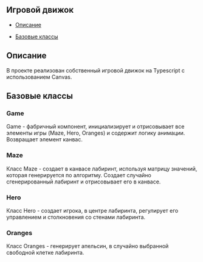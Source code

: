 ## Игровой движок

- [Описание](#описание)

- [Базовые классы](#базовые-классы)

## Описание

В проекте реализован собственный игровой движок на Typescript с использованием Canvas.

## Базовые классы

### Game

Game - фабричный компонент, инициализирует и отрисовывает все элементы игры (Maze, Hero, Oranges) и содержит логику анимации. Возвращает элемент канвас.

### Maze

Класс Maze - создает в канвасе лабиринт, используя матрицу значений, которая генерируется по алгоритму. Создает случайно сгенерированный лабиринт и отрисовывает его в канвасе.

### Hero

Класс Hero - создает игрока, в центре лабиринта, регулирует его управлением и столкновения со стенами лабиринта.

### Oranges

Класс Oranges - генерирует апельсин, в случайно выбранной свободной клетке лабиринта.


